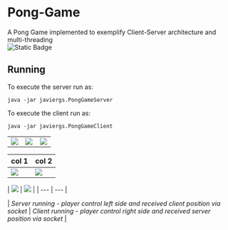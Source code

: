 # Pong-Game
A Pong Game implemented to exemplify Client-Server architecture and multi-threading
<br>
![Static Badge](https://img.shields.io/badge/author-javiergs-orange)

## Running

To execute the server run as:
```
java -jar javiergs.PongGameServer
```

To execute the client run as:
```
java -jar javiergs.PongGameClient
```


<table class="images" width="100%"  style="border:0 px solid white; width:100%;">
    <tr style="border: 0 px;">
        <td width="33%" style="border:0 px; width:33.33 %">
            <img src="..." />
        </td>
        <td width="33%" style="border:0 px; width:33.33 %">
            <img src="..." />
        </td>
        <td width="33%" style="border:0 px; width:33.33 %">
            <img src="..." />
        </td>
    </tr>
</table>



 col 1      | col 2      
------------|-------------
   <img src="https://github.com/CSC308/Pong-Game/assets/3814755/b3dcb362-294e-4ad7-9562-2203557a4f45" size="400"> |  <img src="https://github.com/CSC308/Pong-Game/assets/3814755/ef7e3db3-14c4-4caa-9b61-9aec075682dc" size="400"> 




|  <img src="https://github.com/CSC308/Pong-Game/assets/3814755/b3dcb362-294e-4ad7-9562-2203557a4f45" size="400"> |
<img src="https://github.com/CSC308/Pong-Game/assets/3814755/ef7e3db3-14c4-4caa-9b61-9aec075682dc" size="400"> |
| --- | --- |

|
*Server running - player control left side and received client position via socket*
|
*Client running - player control right side and received server position via socket*
|
